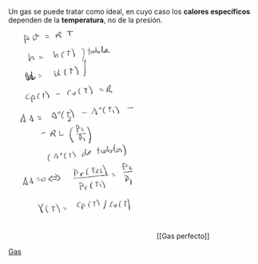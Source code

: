 
Un gas se puede tratar como ideal, en cuyo caso los **calores específicos** dependen de la **temperatura**, no de la presión.
![200](../assets/Pasted%20image%2020230213193943.png)
[[Gas perfecto]]

[Gas](Gas)